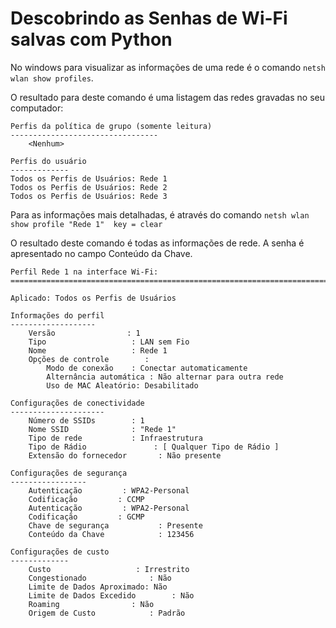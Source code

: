 
# Descobrindo as Senhas de Wi-Fi salvas com Python

No windows para visualizar as informações de uma rede é o comando `netsh wlan show profiles`.

O resultado para deste comando é uma listagem das redes gravadas no seu computador:

    Perfis da política de grupo (somente leitura)
    ---------------------------------
        <Nenhum>
    
    Perfis do usuário
    -------------
    Todos os Perfis de Usuários: Rede 1
    Todos os Perfis de Usuários: Rede 2
    Todos os Perfis de Usuários: Rede 3

Para as informações mais detalhadas, é através do comando `netsh wlan show profile "Rede 1"  key = clear` 

O resultado deste comando é todas as informações de rede. A senha é apresentado no campo Conteúdo da Chave.

    Perfil Rede 1 na interface Wi-Fi:
    =======================================================================
    
    Aplicado: Todos os Perfis de Usuários
    
    Informações do perfil
    -------------------
        Versão                : 1
        Tipo                   : LAN sem Fio
        Nome                   : Rede 1
        Opções de controle        :
            Modo de conexão    : Conectar automaticamente
            Alternância automática : Não alternar para outra rede
            Uso de MAC Aleatório: Desabilitado
    
    Configurações de conectividade
    ---------------------
        Número de SSIDs        : 1
        Nome SSID              : "Rede 1"
        Tipo de rede           : Infraestrutura
        Tipo de Rádio               : [ Qualquer Tipo de Rádio ]
        Extensão do fornecedor       : Não presente
    
    Configurações de segurança
    -----------------
        Autenticação         : WPA2-Personal
        Codificação         : CCMP
        Autenticação         : WPA2-Personal
        Codificação         : GCMP
        Chave de segurança           : Presente
        Conteúdo da Chave            : 123456
    
    Configurações de custo
    -------------
        Custo                   : Irrestrito
        Congestionado              : Não
        Limite de Dados Aproximado: Não
        Limite de Dados Excedido        : Não
        Roaming                : Não
        Origem de Custo            : Padrão
